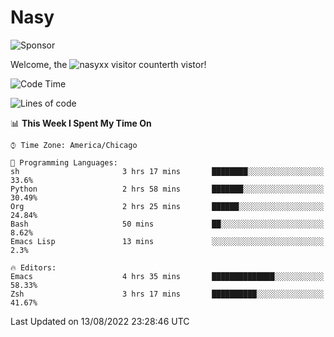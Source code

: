 # Nasy

<!--
<p align="center">
<img height="200" src="https://github-readme-stats.vercel.app/api?username=nasyxx&count_private=true&show_icons=true&theme=dracula&include_all_commits=true"/>
<img height="200" src="https://github-readme-stats.vercel.app/api/top-langs/?username=nasyxx&theme=dracula&hide=html,jupyter+notebook&count_private=true&show_icons=true"/>
</p>

  
----------------
-->

![Sponsor](https://img.shields.io/static/v1.svg?label=Sponsor&message=%E2%9D%A4&logo=GitHub&style=flat&color=pink)
 
Welcome, the ![nasyxx visitor counter](https://count.getloli.com/get/@nasyxx?theme=rule34)th vistor!
 
<!--START_SECTION:waka-->
![Code Time](http://img.shields.io/badge/Code%20Time-2%2C555%20hrs%208%20mins-blue)

![Lines of code](https://img.shields.io/badge/From%20Hello%20World%20I%27ve%20Written-5%20Million%20lines%20of%20code-blue)

📊 **This Week I Spent My Time On** 

```text
⌚︎ Time Zone: America/Chicago

💬 Programming Languages: 
sh                       3 hrs 17 mins       ████████░░░░░░░░░░░░░░░░░   33.6% 
Python                   2 hrs 58 mins       ███████░░░░░░░░░░░░░░░░░░   30.49% 
Org                      2 hrs 25 mins       ██████░░░░░░░░░░░░░░░░░░░   24.84% 
Bash                     50 mins             ██░░░░░░░░░░░░░░░░░░░░░░░   8.62% 
Emacs Lisp               13 mins             ░░░░░░░░░░░░░░░░░░░░░░░░░   2.3%

🔥 Editors: 
Emacs                    4 hrs 35 mins       ██████████████░░░░░░░░░░░   58.33% 
Zsh                      3 hrs 17 mins       ██████████░░░░░░░░░░░░░░░   41.67%

```


 Last Updated on 13/08/2022 23:28:46 UTC
<!--END_SECTION:waka-->

<!-- ![visitors](https://visitor-badge.laobi.icu/badge?page_id=nasyxx.nasyxx) -->
